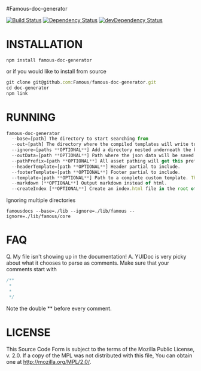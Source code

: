 #Famous-doc-generator


[![Build Status](https://travis-ci.org/FamousTools/famous-doc-generator.svg?branch=master)](https://travis-ci.org/FamousTools/famous-doc-generator) [![Dependency Status](https://david-dm.org/FamousTools/famous-doc-generator.svg)](https://david-dm.org/FamousTools/famous-doc-generator) [![devDependency Status](https://david-dm.org/FamousTools/famous-doc-generator/dev-status.svg)](https://david-dm.org/FamousTools/famous-doc-generator#info=devDependencies)


INSTALLATION
=================
```
npm install famous-doc-generator
```

or if you would like to install from source

```js
git clone git@github.com:Famous/famous-doc-generator.git
cd doc-generator
npm link
```


RUNNING
=================
```js
famous-doc-generator
  --base=[path] The directory to start searching from
  --out=[path] The directory where the compiled templates will write to.
  --ignore=[paths **OPTIONAL**] Add a directory nested underneath the base directory to ignore.
  --outData=[path **OPTIONAL**] Path where the json data will be saved. Useful to debug templates
  --pathPrefix=[path **OPTIONAL**] All asset pathing will get this prefix.
  --headerTemplate=[path **OPTIONAL**] Header partial to include.
  --footerTemplate=[path **OPTIONAL**] Footer partial to include.
  --template=[path **OPTIONAL**] Path to a complete custom template. This template will be run against every file found.
  --markdown [**OPTIONAL**] Output markdown instead of html.
  --createIndex [**OPTIONAL**] Create an index.html file in the root of the output directory.
```

Ignoring multiple directories
```
famousdocs --base=./lib --ignore=./lib/famous --ignore=./lib/famous/core

```


FAQ
===============
Q. My file isn't showing up in the documentation!
A. 
YUIDoc is very picky about what it chooses to parse as comments. Make sure that your comments start with
```js
/**
 *
 *
 */
```

Note the double ** before every comment.

LICENSE
===============
This Source Code Form is subject to the terms of the Mozilla Public
License, v. 2.0. If a copy of the MPL was not distributed with this
file, You can obtain one at http://mozilla.org/MPL/2.0/.